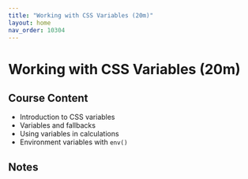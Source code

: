 ```yaml
---
title: "Working with CSS Variables (20m)"
layout: home
nav_order: 10304
---
```


# Working with CSS Variables (20m)

## Course Content

- Introduction to CSS variables
- Variables and fallbacks
- Using variables in calculations
- Environment variables with `env()`

## Notes

